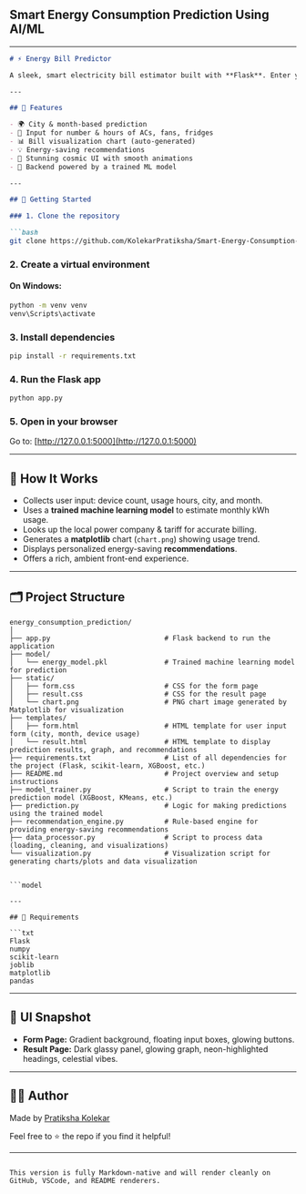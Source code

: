 ## Smart Energy Consumption Prediction Using AI/ML

---

````markdown
# ⚡ Energy Bill Predictor

A sleek, smart electricity bill estimator built with **Flask**. Enter your city, month, and device usage — and instantly get a predicted electricity bill, energy-saving suggestions, and a usage graph — all inside a magical cosmic UI.

---

## 🎯 Features

- 🌍 City & month-based prediction
- 🔌 Input for number & hours of ACs, fans, fridges
- 📊 Bill visualization chart (auto-generated)
- 💡 Energy-saving recommendations
- 🌌 Stunning cosmic UI with smooth animations
- 🎯 Backend powered by a trained ML model

---

## 🚀 Getting Started

### 1. Clone the repository

```bash
git clone https://github.com/KolekarPratiksha/Smart-Energy-Consumption-Prediction-using-AI-ML
````

### 2. Create a virtual environment

#### On Windows:

```bash
python -m venv venv
venv\Scripts\activate
```

### 3. Install dependencies

```bash
pip install -r requirements.txt
```

### 4. Run the Flask app

```bash
python app.py
```

### 5. Open in your browser

Go to: [http://127.0.0.1:5000](http://127.0.0.1:5000)

---

## 🧠 How It Works

* Collects user input: device count, usage hours, city, and month.
* Uses a **trained machine learning model** to estimate monthly kWh usage.
* Looks up the local power company & tariff for accurate billing.
* Generates a **matplotlib** chart (`chart.png`) showing usage trend.
* Displays personalized energy-saving **recommendations**.
* Offers a rich, ambient front-end experience.

---

## 🗂️ Project Structure

```
energy_consumption_prediction/
│
├── app.py                            # Flask backend to run the application
├── model/
│   └── energy_model.pkl              # Trained machine learning model for prediction
├── static/
│   ├── form.css                      # CSS for the form page
│   ├── result.css                    # CSS for the result page
│   └── chart.png                     # PNG chart image generated by Matplotlib for visualization
├── templates/
│   ├── form.html                     # HTML template for user input form (city, month, device usage)
│   └── result.html                   # HTML template to display prediction results, graph, and recommendations
├── requirements.txt                  # List of all dependencies for the project (Flask, scikit-learn, XGBoost, etc.)
├── README.md                         # Project overview and setup instructions
├── model_trainer.py                  # Script to train the energy prediction model (XGBoost, KMeans, etc.)
├── prediction.py                     # Logic for making predictions using the trained model
├── recommendation_engine.py          # Rule-based engine for providing energy-saving recommendations
├── data_processor.py                 # Script to process data (loading, cleaning, and visualizations)
└── visualization.py                  # Visualization script for generating charts/plots and data visualization


```model

---

## 🔌 Requirements

```txt
Flask
numpy
scikit-learn
joblib
matplotlib
pandas
```

---

## 🎨 UI Snapshot

* **Form Page:** Gradient background, floating input boxes, glowing buttons.
* **Result Page:** Dark glassy panel, glowing graph, neon-highlighted headings, celestial vibes.

---

## 👨‍💻 Author

Made by [Pratiksha Kolekar](https://github.com/KolekarPratiksha)

Feel free to ⭐ the repo if you find it helpful!

---

```

This version is fully Markdown-native and will render cleanly on GitHub, VSCode, and README renderers.
```
